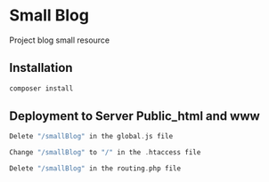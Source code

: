 # Small Blog

Project blog small resource

## Installation

```bash
composer install
```

## Deployment to Server Public_html and www

```c
Delete "/smallBlog" in the global.js file

Change "/smallBlog" to "/" in the .htaccess file

Delete "/smallBlog" in the routing.php file 

```
